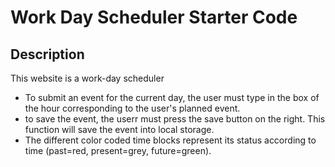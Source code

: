 # Work Day Scheduler Starter Code

## Description
This website is a work-day scheduler
* To submit an event for the current day, the user must type in the box of the hour corresponding to the user's planned event.
* to save the event, the userr must press the save button on the right. This function will save the event into local storage.
* The different color coded time blocks represent its status according to time (past=red, present=grey, future=green).
